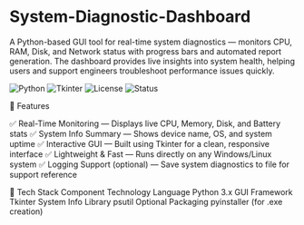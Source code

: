 # System-Diagnostic-Dashboard
A Python-based GUI tool for real-time system diagnostics — monitors CPU, RAM, Disk, and Network status with progress bars and automated report generation.
The dashboard provides live insights into system health, helping users and support engineers troubleshoot performance issues quickly.

![Python](https://img.shields.io/badge/Python-3.x-blue?logo=python)
![Tkinter](https://img.shields.io/badge/GUI-Tkinter-brightgreen)
![License](https://img.shields.io/badge/License-MIT-yellow)
![Status](https://img.shields.io/badge/Status-Active-success)

🚀 Features

✅ Real-Time Monitoring — Displays live CPU, Memory, Disk, and Battery stats
✅ System Info Summary — Shows device name, OS, and system uptime
✅ Interactive GUI — Built using Tkinter for a clean, responsive interface
✅ Lightweight & Fast — Runs directly on any Windows/Linux system
✅ Logging Support (optional) — Save system diagnostics to file for support reference

🧠 Tech Stack
Component	Technology
Language	Python 3.x
GUI Framework	Tkinter
System Info Library	psutil
Optional Packaging	pyinstaller (for .exe creation)

